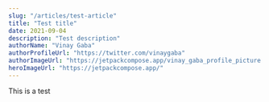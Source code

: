 ```yaml
---
slug: "/articles/test-article"
title: "Test title"
date: 2021-09-04
description: "Test description"
authorName: "Vinay Gaba"
authorProfileUrl: "https://twitter.com/vinaygaba"
authorImageUrl: "https://jetpackcompose.app/vinay_gaba_profile_picture.jpeg"
heroImageUrl: "https://jetpackcompose.app/"
---
```


This is a test
